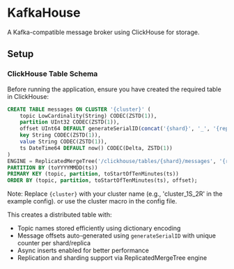 # KafkaHouse

A Kafka-compatible message broker using ClickHouse for storage.

## Setup

### ClickHouse Table Schema

Before running the application, ensure you have created the required table in ClickHouse:

```sql
CREATE TABLE messages ON CLUSTER '{cluster}' (
    topic LowCardinality(String) CODEC(ZSTD(1)),
    partition UInt32 CODEC(ZSTD(1)),
    offset UInt64 DEFAULT generateSerialID(concat('{shard}', '_', '{replica}', '_messages')) CODEC(Delta, ZSTD(1)),
    key String CODEC(ZSTD(1)),
    value String CODEC(ZSTD(1)),
    ts DateTime64 DEFAULT now() CODEC(Delta, ZSTD(1))
)
ENGINE = ReplicatedMergeTree('/clickhouse/tables/{shard}/messages', '{replica}')
PARTITION BY (toYYYYMMDD(ts))
PRIMARY KEY (topic, partition, toStartOfTenMinutes(ts))
ORDER BY (topic, partition, toStartOfTenMinutes(ts), offset);
```

Note: Replace `{cluster}` with your cluster name (e.g., 'cluster_1S_2R' in the example config). or use the cluster macro in the config file.

This creates a distributed table with:
- Topic names stored efficiently using dictionary encoding
- Message offsets auto-generated using `generateSerialID` with unique counter per shard/replica
- Async inserts enabled for better performance
- Replication and sharding support via ReplicatedMergeTree engine 